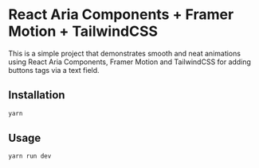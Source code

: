 # React Aria Components + Framer Motion + TailwindCSS

This is a simple project that demonstrates smooth and neat animations using React Aria Components, Framer Motion and TailwindCSS for adding buttons tags via a text field.

## Installation

```bash
yarn
```

## Usage

```bash
yarn run dev
```
